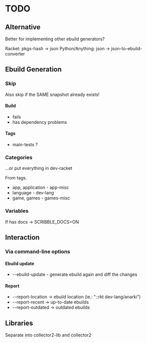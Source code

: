 # TODO


## Alternative

Better for implementing other ebuild generators?

Racket:          pkgs-hash -> json
Python/Anything: json      -> json-to-ebuild-converter


## Ebuild Generation

### Skip

Also skip if the SAME snapshot already exists!

#### Build

- fails
- has dependency problems

#### Tags

- main-tests ?

### Categories

...or put everything in dev-racket

From tags.

- app, application - app-misc
- language         - dev-lang
- game, games      - games-misc

### Variables

If has docs -> SCRIBBLE_DOCS=ON


## Interaction

### Via command-line options

#### Ebuild update

- --ebuild-update - generate ebuild again and diff the changes

#### Report

- --report-location -> ebuild location (ie.: "::rkt dev-lang/anarki")
- --report-recent   -> up-to-date ebuilds
- --report-outdated -> outdated ebuilds


## Libraries

Separate into collector2-lib and collector2
